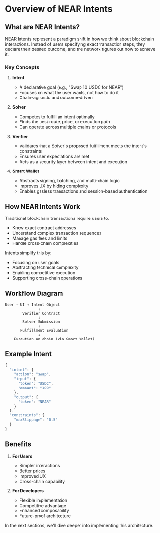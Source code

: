 
# Overview of NEAR Intents

## What are NEAR Intents?

NEAR Intents represent a paradigm shift in how we think about blockchain interactions. Instead of users specifying exact transaction steps, they declare their desired outcome, and the network figures out how to achieve it.

### Key Concepts

1. **Intent**
   - A declarative goal (e.g., "Swap 10 USDC for NEAR")
   - Focuses on what the user wants, not how to do it
   - Chain-agnostic and outcome-driven

2. **Solver**
   - Competes to fulfill an intent optimally
   - Finds the best route, price, or execution path
   - Can operate across multiple chains or protocols

3. **Verifier**
   - Validates that a Solver's proposed fulfillment meets the intent's constraints
   - Ensures user expectations are met
   - Acts as a security layer between intent and execution

4. **Smart Wallet**
   - Abstracts signing, batching, and multi-chain logic
   - Improves UX by hiding complexity
   - Enables gasless transactions and session-based authentication

## How NEAR Intents Work

Traditional blockchain transactions require users to:
- Know exact contract addresses
- Understand complex transaction sequences
- Manage gas fees and limits
- Handle cross-chain complexities

Intents simplify this by:
- Focusing on user goals
- Abstracting technical complexity
- Enabling competitive execution
- Supporting cross-chain operations

## Workflow Diagram

```
User → UI → Intent Object
               ↓
        Verifier Contract
               ↓
        Solver Submission
               ↓
       Fulfillment Evaluation
               ↓
    Execution on-chain (via Smart Wallet)
```

## Example Intent

```javascript
{
  "intent": {
    "action": "swap",
    "input": {
      "token": "USDC",
      "amount": "100"
    },
    "output": {
      "token": "NEAR"
    }
  },
  "constraints": {
    "maxSlippage": "0.5"
  }
}
```

## Benefits

1. **For Users**
   - Simpler interactions
   - Better prices
   - Improved UX
   - Cross-chain capability

2. **For Developers**
   - Flexible implementation
   - Competitive advantage
   - Enhanced composability
   - Future-proof architecture

In the next sections, we'll dive deeper into implementing this architecture.
